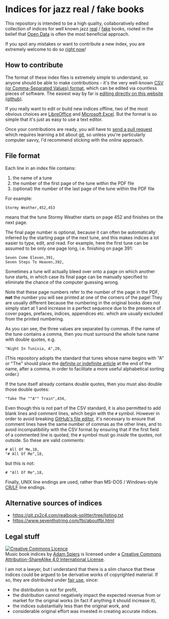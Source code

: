# Indices for jazz real / fake books

This repository is intended to be a high quality, collaboratively
edited collection of indices for well known jazz
[real](http://en.wikipedia.org/wiki/Real_Book) /
[fake](http://en.wikipedia.org/wiki/Fake_book) books, rooted in the
belief that [Open Data](http://en.wikipedia.org/wiki/Open_data) is
often the most beneficial approach.

If you spot any mistakes or want to contribute a new index, you are
extremely welcome to do so
[right now](https://help.github.com/articles/creating-and-editing-files-in-your-repository)!

## How to contribute

The format of these index files is extremely simple to understand, so
anyone should be able to make contributions - it's the very well-known
[CSV (or Comma-Separated Values) format](http://en.wikipedia.org/wiki/Comma-separated_values),
which can be edited via countless pieces of software.  The easiest way
by far is
[editing directly on this website (github)](https://help.github.com/articles/editing-files-in-your-repository/).

If you really want to edit or build new indices offline, two of the
most obvious choices are
[LibreOffice](http://www.libreoffice.org/features/calc/) and
[Microsoft Excel](http://en.wikipedia.org/wiki/Microsoft_Excel).  But
the format is so simple that it's just as easy to use a text editor.

Once your contributions are ready, you will have to
[send a pull request](https://help.github.com/articles/using-pull-requests)
which requires learning a bit about [git](http://git-scm.com/), so
unless you're particularly computer savvy, I'd recommend sticking with
the online approach.

## File format

Each line in an index file contains:

1.  the name of a tune
2.  the number of the first page of the tune within the PDF file
3.  (optional) the number of the last page of the tune within the PDF file

For example:

    Stormy Weather,452,453

means that the tune Stormy Weather starts on page 452 and finishes on
the next page.

The final page number is optional, because it can often be
automatically inferred by the starting page of the next tune, and this
makes indices a lot easier to type, edit, and read.  For example, here
the first tune can be assumed to be only one page long, i.e. finishing
on page 391:

    Seven Come Eleven,391,
    Seven Steps To Heaven,392,

Sometimes a tune will actually bleed over onto a page on which another
tune starts, in which case its final page can be manually specified to
eliminate the chance of the computer guessing wrong.

Note that these page numbers refer to the number of the page in the
PDF, **not** the number you will see printed at one of the corners of
the page!  They are usually different because the numbering in the
original books does not simply start at 1 and increase in a perfect
sequence due to the presence of cover pages, prefaces, indices,
appendices etc. which are usually excluded from the printed numbering.

As you can see, the three values are separated by commas.  If the name
of the tune contains a comma, then you must surround the whole tune
name with double quotes, e.g.

    "Night In Tunisia, A",20,

(This repository adopts the standard that tunes whose name begins with
"A" or "The" should place the
[definite or indefinite article](http://en.wikipedia.org/wiki/Article_(grammar))
at the end of the name, after a comma, in order to facilitate a more
useful alphabetical sorting order.)

If the tune itself already contains double quotes, then you must also
double those double quotes:

    "Take The ""A"" Train",434,

Even though this is not part of the CSV standard, it is also permitted
to add blank lines and comment lines, which begin with the `#` symbol.
However in order to avoid breaking
[GitHub's file editor](https://help.github.com/articles/editing-files-in-your-repository/),
it's necessary to ensure that comment lines have the same number of
commas as the other lines, and to avoid incompatibiliity with the CSV
format by ensuring that if the first field of a commented line is
quoted, the `#` symbol must go *inside* the quotes, not outside.  So
these are valid comments:

    # All Of Me,18,
    "# All Of Me",18,

but this is not:

    # "All Of Me",18,

Finally, UNIX line endings are used, rather than MS-DOS / Windows-style
[CR/LF](http://en.wikipedia.org/wiki/Newline) line endings.

## Alternative sources of indices

- https://git.zx2c4.com/realbook-splitter/tree/listing.txt
- https://www.seventhstring.com/fbi/aboutfbi.html

## Legal stuff

<a rel="license" href="http://creativecommons.org/licenses/by-sa/4.0/"><img alt="Creative Commons Licence" style="border-width:0" src="http://i.creativecommons.org/l/by-sa/4.0/88x31.png" /></a><br /><span xmlns:dct="http://purl.org/dc/terms/" href="http://purl.org/dc/dcmitype/Dataset" property="dct:title" rel="dct:type">Music book indices</span> by <a xmlns:cc="http://creativecommons.org/ns#" href="https://github.com/aspiers/book-indices" property="cc:attributionName" rel="cc:attributionURL">Adam Spiers</a> is licensed under a <a rel="license" href="http://creativecommons.org/licenses/by-sa/4.0/">Creative Commons Attribution-ShareAlike 4.0 International License</a>.

I am not a lawyer, but I understand that there is a slim chance that
these indices could be argued to be derivative works of copyrighted
material.  If so, they are distributed under
[fair use](http://en.wikipedia.org/wiki/Fair_use), since:

*   the distribution is not for profit,
*   the distribution cannot negatively impact the expected revenue from
    or market for the original works (in fact if anything it should
    increase it),
*   the indices substantially less than the original work, and
*   considerable original effort was invested in creating accurate indices.
